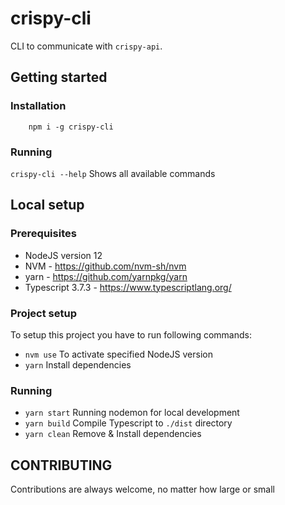 # crispy-cli

CLI to communicate with `crispy-api`.

## Getting started

### Installation

```
    npm i -g crispy-cli
```

### Running

`crispy-cli --help` Shows all available commands

## Local setup

### Prerequisites

- NodeJS version 12
- NVM - https://github.com/nvm-sh/nvm
- yarn - https://github.com/yarnpkg/yarn
- Typescript 3.7.3 - https://www.typescriptlang.org/

### Project setup

To setup this project you have to run following commands:

- `nvm use` To activate specified NodeJS version
- `yarn` Install dependencies

### Running

- `yarn start` Running nodemon for local development
- `yarn build` Compile Typescript to `./dist` directory
- `yarn clean` Remove & Install dependencies

## CONTRIBUTING

Contributions are always welcome, no matter how large or small
